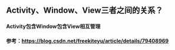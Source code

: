 ## Activity、Window、View三者之间的关系？
#### Activity包含Window包含View相互管理
#### 参考：https://blog.csdn.net/freekiteyu/article/details/79408969
